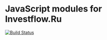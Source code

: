 # JavaScript modules for Investflow.Ru
 
 [![Build Status](https://travis-ci.org/investflow/sitejs.png)](https://travis-ci.org/investflow/sitejs)
